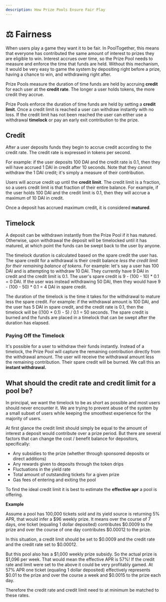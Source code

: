 ```yaml
---
description: How Prize Pools Ensure Fair Play
---
```


# ⚖️ Fairness

When users play a game they want it to be fair. In PoolTogether, this means that everyone has contributed the same amount of interest to prizes they are eligible to win. Interest accrues over time, so the Prize Pool needs to measure and enforce the time that funds are held. Without this mechanism, it would be very easy to game the system by depositing right before a prize, having a chance to win, and withdrawing right after. 

Prize Pools measure the duration of time funds are held by accruing **credit** for each user at the **credit rate**. The longer a user holds tokens, the more credit they accrue.

Prize Pools enforce the duration of time funds are held by setting a **credit limit**. Once a credit limit is reached a user can withdraw instantly with no loss. If the credit limit has not been reached the user can either use a withdrawal **timelock** or pay an early exit contribution to the prize.  

## Credit

After a user deposits funds they begin to accrue credit according to the credit rate.  The credit rate is expressed in tokens per second.

For example: if the user deposits 100 DAI and the credit rate is 0.1, then they will have accrued 1 DAI in credit after 10 seconds.  Note that they cannot withdraw the 1 DAI credit; it's simply a measure of their contribution.

Users will accrue credit up until the **credit limit**.  The credit limit is a fraction, so a users credit limit is that fraction of their entire balance.  For example, if the user holds 100 DAI and the credit limit is 0.1, then they will accrue a maximum of 10 DAI in credit.

Once a deposit has accrued maximum credit, it is considered **matured**.

## Timelock

A deposit can be withdrawn instantly from the Prize Pool if it has matured.  Otherwise, upon withdrawal the deposit will be timelocked until it has matured, at which point the funds can be swept back to the user by anyone.

The timelock duration is calculated based on the spare credit the user has.  The spare credit for a withdrawal is their credit balance _less the credit limit for their remaining balance of tokens_.  For example: let's say a user has 100 DAI and is attempting to withdraw 10 DAI.  They currently have 9 DAI in credit and the credit limit is 0.1.  The user's spare credit is 9 - \(100 - 10\) \* 0.1 = 0 DAI.  If the user was instead withdrawing 50 DAI, then they would have 9 - \(100 - 50\) \* 0.1 = 4 DAI in spare credit.

The duration of the timelock is the time it takes for the withdrawal to mature less the spare credit.  For example: if the withdrawal amount is 100 DAI, and the user has 5 DAI in spare credit, and the credit rate is 0.1, then the timelock will be \(\(100 \* 0.1\) - 5\) / 0.1 = 50 seconds.  The spare credit is burned and the funds are placed in a timelock that can be swept after the duration has elapsed.

### Paying Off the Timelock

It's possible for a user to withdraw their funds instantly.  Instead of a timelock, the Prize Pool will capture the remaining contribution directly from the withdrawal amount. The user will receive the withdrawal amount less the remaining contribution.  Their spare credit will be burned.  We call this an **instant withdrawal.**

## What should the credit rate and credit limit for a pool be?

In principal, we want the timelock to be as short as possible and most users should never encounter it. We are trying to prevent abuse of the system by a small subset of users while keeping the smoothest experience for the majority of users.

At first glance the credit limit should simply be equal to the amount of interest a deposit would contribute over a prize period. But there are several factors that can change the cost / benefit balance for depositors, specifically:

* Any subsidies to the prize \(whether through sponsored deposits or direct additions\)
* Any rewards given to deposits through the token drips
* Fluctuations in the yield rate
* Total amount of outstanding tickets for a given prize
* Gas fees of entering and exiting the pool

To find the ideal credit limit it is best to estimate the **effective apr** a pool is offering.

**Example**

Assume a pool has 100,000 tickets sold and its yield source is returning 5% APR, that would infer a $96 weekly prize. It means over the course of 7 days, one ticket \(equaling 1 dollar deposited\) contributes $0.0009 to the prize and over the course of one day contributes $0.00012 to the prize.

In this situation, a credit limit should be set to $0.0009 and the credit rate and the credit rate set to $0.00012.

But this pool also has a $1,000 weekly prize subsidy. So the actual prize is $1,096 per week. That would mean the effective APR is 57%! If the credit rate and limit were set to the above it could be very profitably gamed. At 57% APR one ticket \(equaling 1 dollar deposited\) effectively represents $0.01 to the prize and over the course a week and $0.0015 to the prize each day.

Therefore the credit rate and credit limit need to at minimum be matched to these rates.

